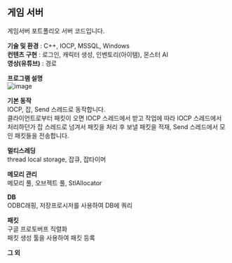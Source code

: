 ## 게임 서버
게임서버 포트폴리오 서버 코드입니다. <br/>

**기술 및 환경** : C++, IOCP, MSSQL, Windows<br/>
**컨텐츠 구현** : 로그인, 캐릭터 생성, 인벤토리(아이템), 몬스터 AI<br/>
**영상(유튜브)** : 경로<br/>

**프로그램 설명**<br/>
![image](https://github.com/seejh/ServerPortfolio/assets/152791315/fb1d0163-3a41-4ad5-a077-5162a11ef021)
<br/>

**기본 동작**<br/>
IOCP, 잡, Send 스레드로 동작합니다.<br/>
클라이언트로부터 패킷이 오면 IOCP 스레드에서 받고 작업에 따라 IOCP 스레드에서 처리하던가 잡 스레드로 넘겨서 패킷을 처리 후 
보낼 패킷을 적재, Send 스레드에서 모인 패킷들을 전송합니다.

**멀티스레딩**<br/>
thread local storage, 잡큐, 잡타이머

**메모리 관리**<br/>
메모리 풀, 오브젝트 풀, StlAllocator

**DB**<br/>
ODBC래핑, 저장프로시저를 사용하여 DB에 쿼리

**패킷**<br/>
구글 프로토버프 직렬화<br/>
패킷 생성 툴을 사용하여 패킷 등록

**그 외**<br/>



